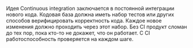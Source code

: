 Идея Continuous integration заключается в постоянной интеграции нового кода. Кодовая база должна иметь набор тестов или других способов верифицировать корректность кода. Каждое новое изменения должно проходить через этот набор.
Без CI продукт сломан до тех пор, пока кто-то не докажет, что он работает. С CI работоспособность проверяется на каждом шаге.